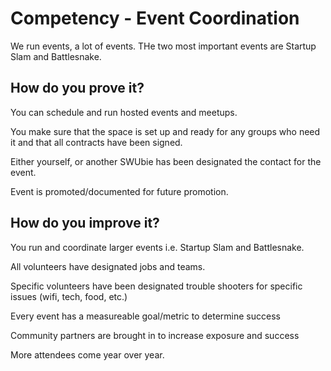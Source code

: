 # Competency - Event Coordination

We run events, a lot of events. THe two most important events are Startup Slam and Battlesnake. 

## How do you prove it?

You can schedule and run hosted events and meetups. 

You make sure that the space is set up and ready for any groups who need it and that all contracts have been signed.

Either yourself, or another SWUbie has been designated the contact for the event. 

Event is promoted/documented for future promotion.

## How do you improve it?

You run and coordinate larger events i.e. Startup Slam and Battlesnake. 

All volunteers have designated jobs and teams.

Specific volunteers have been designated trouble shooters for specific issues (wifi, tech, food, etc.)

Every event has a measureable goal/metric to determine success

Community partners are brought in to increase exposure and success

More attendees come year over year. 

